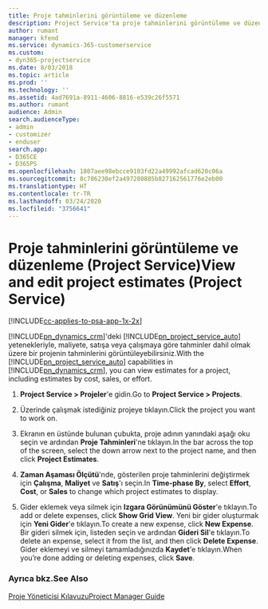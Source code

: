 ```yaml
---
title: Proje tahminlerini görüntüleme ve düzenleme
description: Project Service'ta proje tahminlerini görüntüleme ve düzenleme
author: rumant
manager: kfend
ms.service: dynamics-365-customerservice
ms.custom:
- dyn365-projectservice
ms.date: 8/03/2018
ms.topic: article
ms.prod: ''
ms.technology: ''
ms.assetid: 4ad7691a-8911-4606-8816-e539c26f5571
ms.author: rumant
audience: Admin
search.audienceType:
- admin
- customizer
- enduser
search.app:
- D365CE
- D365PS
ms.openlocfilehash: 1807aee98ebcce9103fd22a49992afcad620c06a
ms.sourcegitcommit: 8c786230ef2a497280885b827162561776e2eb00
ms.translationtype: HT
ms.contentlocale: tr-TR
ms.lasthandoff: 03/24/2020
ms.locfileid: "3756641"
---
```

# <a name="view-and-edit-project-estimates-project-service"></a><span data-ttu-id="f534b-103">Proje tahminlerini görüntüleme ve düzenleme (Project Service)</span><span class="sxs-lookup"><span data-stu-id="f534b-103">View and edit project estimates (Project Service)</span></span>

[!INCLUDE[cc-applies-to-psa-app-1x-2x](../includes/cc-applies-to-psa-app-1x-2x.md)]

<span data-ttu-id="f534b-104">[!INCLUDE[pn_dynamics_crm](../includes/pn-dynamics-crm.md)]'deki [!INCLUDE[pn_project_service_auto](../includes/pn-project-service-auto.md)] yetenekleriyle, maliyete, satışa veya çalışmaya göre tahminler dahil olmak üzere bir projenin tahminlerini görüntüleyebilirsiniz.</span><span class="sxs-lookup"><span data-stu-id="f534b-104">With the [!INCLUDE[pn_project_service_auto](../includes/pn-project-service-auto.md)] capabilities in [!INCLUDE[pn_dynamics_crm](../includes/pn-dynamics-crm.md)], you can view estimates for a project, including estimates by cost, sales, or effort.</span></span>  
  
1.  <span data-ttu-id="f534b-105">**Project Service > Projeler**'e gidin.</span><span class="sxs-lookup"><span data-stu-id="f534b-105">Go to **Project Service > Projects**.</span></span>  
  
2.  <span data-ttu-id="f534b-106">Üzerinde çalışmak istediğiniz projeye tıklayın.</span><span class="sxs-lookup"><span data-stu-id="f534b-106">Click the project you want to work on.</span></span>  
  
3.  <span data-ttu-id="f534b-107">Ekranın en üstünde bulunan çubukta, proje adının yanındaki aşağı oku seçin ve ardından **Proje Tahminleri**'ne tıklayın.</span><span class="sxs-lookup"><span data-stu-id="f534b-107">In the bar across the top of the screen, select the down arrow next to the project name, and then click **Project Estimates**.</span></span>  
  
4.  <span data-ttu-id="f534b-108">**Zaman Aşaması Ölçütü**'nde, gösterilen proje tahminlerini değiştirmek için **Çalışma**, **Maliyet** ve **Satış**'ı seçin.</span><span class="sxs-lookup"><span data-stu-id="f534b-108">In **Time-phase By**, select **Effort**, **Cost**, or **Sales** to change which project estimates to display.</span></span>  
  
5.  <span data-ttu-id="f534b-109">Gider eklemek veya silmek için **Izgara Görünümünü Göster**'e tıklayın.</span><span class="sxs-lookup"><span data-stu-id="f534b-109">To add or delete expenses, click **Show Grid View**.</span></span> <span data-ttu-id="f534b-110">Yeni bir gider oluşturmak için **Yeni Gider**'e tıklayın.</span><span class="sxs-lookup"><span data-stu-id="f534b-110">To create a new expense, click **New Expense**.</span></span> <span data-ttu-id="f534b-111">Bir gideri silmek için, listeden seçin ve ardından **Gideri Sil**'e tıklayın.</span><span class="sxs-lookup"><span data-stu-id="f534b-111">To delete an expense, select it from the list, and then click **Delete Expense**.</span></span> <span data-ttu-id="f534b-112">Gider eklemeyi ve silmeyi tamamladığınızda **Kaydet**'e tıklayın.</span><span class="sxs-lookup"><span data-stu-id="f534b-112">When you’re done adding or deleting expenses, click **Save**.</span></span>  
  
### <a name="see-also"></a><span data-ttu-id="f534b-113">Ayrıca bkz.</span><span class="sxs-lookup"><span data-stu-id="f534b-113">See Also</span></span>  
 [<span data-ttu-id="f534b-114">Proje Yöneticisi Kılavuzu</span><span class="sxs-lookup"><span data-stu-id="f534b-114">Project Manager Guide</span></span>](../project-service/project-manager-guide.md)

